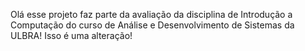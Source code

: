 Olá esse projeto faz parte da avaliação da disciplina de Introdução a Computação do curso de Análise e Desenvolvimento de Sistemas da ULBRA!
Isso é uma alteração!